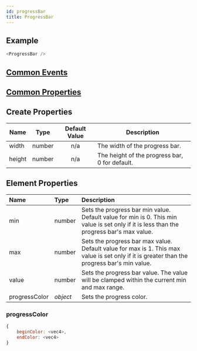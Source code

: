 ```yaml
---
id: progressBar
title: ProgressBar
---
```


## Example

```javascript
<ProgressBar />
```

## [Common Events](../types/Events.md)

## [Common Properties](../types/Properties.md)

## Create Properties

| Name   | Type   | Default Value | Description                                    |
| ------ | ------ | :-----------: | ---------------------------------------------- |
| width  | number |      n/a      | The width of the progress bar.                 |
| height | number |      n/a      | The height of the progress bar, 0 for default. |

## Element Properties

| Name          | Type     | Description                                                                                                                                 |
| :------------ | :------- | :------------------------------------------------------------------------------------------------------------------------------------------ |
| min           | number   | Sets the progress bar min value. Default value for min is 0. This min value is set only if it is less than the progress bar's max value.    |
| max           | number   | Sets the progress bar max value. Default value for max is 1. This max value is set only if it is greater than the progress bar's min value. |
| value         | number   | Sets the progress bar value. The value will be clamped within the current min and max range.                                                |
| progressColor | _object_ | Sets the progress color.                                                                                                                    |

### progressColor

```javascript
{
    beginColor: <vec4>,
    endColor: <vec4>
}
```
